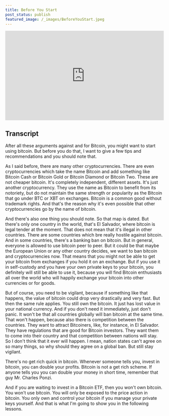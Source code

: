 ```yaml
---
title: Before You Start
post_status: publish
featured_image: /_images/BeforeYouStart.jpeg
---
```


<div style="padding:56.25% 0 0 0;position:relative;"><iframe src="https://player.vimeo.com/video/847734515?badge=0&amp;autopause=0&amp;player_id=0&amp;app_id=58479" frameborder="0" allow="autoplay; fullscreen; picture-in-picture" allowfullscreen style="position:absolute;top:0;left:0;width:100%;height:100%;" title="036 Before You Start"></iframe></div>

<div style="margin-bottom:30px;"></div>

## Transcript

After all these arguments against and for Bitcoin, you might want to start using bitcoin. But before you do that, I want to give a few tips and recommendations and you should note that.

As I said before, there are many other cryptocurrencies. There are even cryptocurrencies which take the name Bitcoin and add something like Bitcoin Cash or Bitcoin Gold or Bitcoin Diamond or Bitcoin Two. These are not cheaper bitcoin. It's completely independent, different assets. It's just another cryptocurrency. They use the name as Bitcoin to benefit from its notoriety, but do not maintain the same strength or popularity as the Bitcoin that go under BTC or XBT on exchanges. Bitcoin is a common good without trademark rights. And that's the reason why it's even possible that other cryptocurrencies go by the name of bitcoin. 

And there's also one thing you should note. So that map is dated. But there's only one country in the world, that's El Salvador, where bitcoin is legal tender at the moment. That does not mean that it's illegal in other countries. There are some countries which bre really hostile against bitcoin. And in some countries, there's a banking ban on bitcoin. But in general, everyone is allowed to use bitcoin peer to peer. But it could be that maybe the European Union or any other country decides, we want to ban bitcoin and cryptocurrencies now. That means that you might not be able to get your bitcoin from exchanges if you hold it on an exchange. But if you use it in self-custody and you have your own private keys to your bitcoin, you definitely will still be able to use it, because you will find Bitcoin enthusiasts all over the world who will happily exchange your bitcoin into other currencies or for goods. 

But of course, you need to be vigilant, because if something like that happens, the value of bitcoin could drop very drastically and very fast. But then the same rule applies. You still own the bitcoin. It just has lost value in your national currency. And if you don't need it immediately, just don't panic. It won't be that all countries globally will ban bitcoin at the same time. That won't happen, because also there is competition between the countries. They want to attract Bitcoiners, like, for instance, in El Salvador. They have regulations that are good for Bitcoin investors. They want them to come into their country and that competition between nations will stay. So I don't think that it ever will happen. I mean, nation states can't agree on so many things, so why should they agree on a global ban. But still stay vigilant. 

There's no get rich quick in bitcoin. Whenever someone tells you, invest in bitcoin, you can double your profits. Bitcoin is not a get rich scheme. If anyone tells you you can double your money in short time, remember that guy Mr. Charles Ponzi. 

And if you are waiting to invest in a Bitcoin ETF, then you won't own bitcoin. You won't use bitcoin. You will only be exposed to the price action in bitcoin. You only own and control your bitcoin if you manage your private keys yourself. And that is what I'm going to show you in the following lessons.
